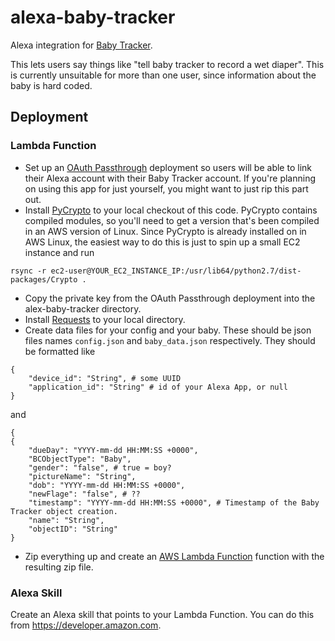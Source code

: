 # alexa-baby-tracker
Alexa integration for [Baby Tracker](http://nighp.com/babytracker/).

This lets users say things like "tell baby tracker to record a wet diaper". This is currently unsuitable for more than one user, since information about the baby is hard coded.

## Deployment
### Lambda Function
* Set up an [OAuth Passthrough](https://github.com/sasmith/oauth-passthrough) deployment so users will be able to link their Alexa account with their Baby Tracker account. If you're planning on using this app for just yourself, you might want to just rip this part out.
* Install [PyCrypto](https://github.com/dlitz/pycrypto) to your local checkout of this code. PyCrypto contains compiled modules, so you'll need to get a version that's been compiled in an AWS version of Linux. Since PyCrypto is already installed on in AWS Linux, the easiest way to do this is just to spin up a small EC2 instance and run
```
rsync -r ec2-user@YOUR_EC2_INSTANCE_IP:/usr/lib64/python2.7/dist-packages/Crypto .
```
* Copy the private key from the OAuth Passthrough deployment into the alex-baby-tracker directory.
* Install [Requests](http://docs.python-requests.org/en/master/) to your local directory.
* Create data files for your config and your baby. These should be json files names `config.json` and `baby_data.json` respectively. They should be formatted like
```
{
    "device_id": "String", # some UUID
    "application_id": "String" # id of your Alexa App, or null
}
```
and
```
{
{
    "dueDay": "YYYY-mm-dd HH:MM:SS +0000",
    "BCObjectType": "Baby",
    "gender": "false", # true = boy?
    "pictureName": "String",
    "dob": "YYYY-mm-dd HH:MM:SS +0000",
    "newFlage": "false", # ??
    "timestamp": "YYYY-mm-dd HH:MM:SS +0000", # Timestamp of the Baby Tracker object creation.
    "name": "String",
    "objectID": "String"
}
```
* Zip everything up and create an [AWS Lambda Function](https://aws.amazon.com/lambda/) function with the resulting zip file.

### Alexa Skill
Create an Alexa skill that points to your Lambda Function. You can do this from https://developer.amazon.com.
